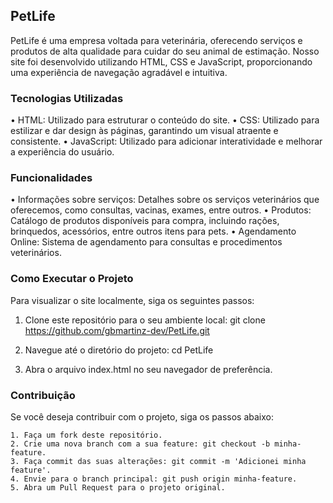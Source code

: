 ## PetLife
PetLife é uma empresa voltada para veterinária, oferecendo serviços e produtos de alta qualidade para cuidar do seu animal de estimação. Nosso site foi desenvolvido utilizando HTML, CSS e JavaScript, proporcionando uma experiência de navegação agradável e intuitiva.

### Tecnologias Utilizadas
• HTML: Utilizado para estruturar o conteúdo do site.
• CSS: Utilizado para estilizar e dar design às páginas, garantindo um visual atraente e consistente.
• JavaScript: Utilizado para adicionar interatividade e melhorar a experiência do usuário.

### Funcionalidades
• Informações sobre serviços: Detalhes sobre os serviços veterinários que oferecemos, como consultas, vacinas, exames, entre outros.
• Produtos: Catálogo de produtos disponíveis para compra, incluindo rações, brinquedos, acessórios, entre outros itens para pets.
• Agendamento Online: Sistema de agendamento para consultas e procedimentos veterinários.

### Como Executar o Projeto
Para visualizar o site localmente, siga os seguintes passos:

1. Clone este repositório para o seu ambiente local:
    git clone https://github.com/gbmartinz-dev/PetLife.git

2. Navegue até o diretório do projeto:
    cd PetLife

3. Abra o arquivo index.html no seu navegador de preferência.

### Contribuição
Se você deseja contribuir com o projeto, siga os passos abaixo:

    1. Faça um fork deste repositório.
    2. Crie uma nova branch com a sua feature: git checkout -b minha-feature.
    3. Faça commit das suas alterações: git commit -m 'Adicionei minha feature'.
    4. Envie para o branch principal: git push origin minha-feature.
    5. Abra um Pull Request para o projeto original.
